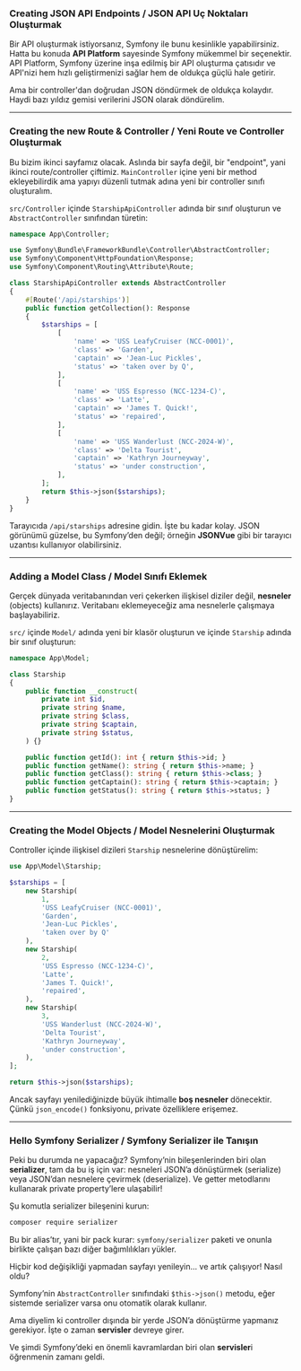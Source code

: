 ### Creating JSON API Endpoints / JSON API Uç Noktaları Oluşturmak

Bir API oluşturmak istiyorsanız, Symfony ile bunu kesinlikle yapabilirsiniz. Hatta bu konuda **API Platform** sayesinde Symfony mükemmel bir seçenektir. API Platform, Symfony üzerine inşa edilmiş bir API oluşturma çatısıdır ve API'nizi hem hızlı geliştirmenizi sağlar hem de oldukça güçlü hale getirir.

Ama bir controller'dan doğrudan JSON döndürmek de oldukça kolaydır. Haydi bazı yıldız gemisi verilerini JSON olarak döndürelim.

---

### Creating the new Route & Controller / Yeni Route ve Controller Oluşturmak

Bu bizim ikinci sayfamız olacak. Aslında bir sayfa değil, bir "endpoint", yani ikinci route/controller çiftimiz. `MainController` içine yeni bir method ekleyebilirdik ama yapıyı düzenli tutmak adına yeni bir controller sınıfı oluşturalım.

`src/Controller` içinde `StarshipApiController` adında bir sınıf oluşturun ve `AbstractController` sınıfından türetin:

```php
namespace App\Controller;

use Symfony\Bundle\FrameworkBundle\Controller\AbstractController;
use Symfony\Component\HttpFoundation\Response;
use Symfony\Component\Routing\Attribute\Route;

class StarshipApiController extends AbstractController
{
    #[Route('/api/starships')]
    public function getCollection(): Response
    {
        $starships = [
            [
                'name' => 'USS LeafyCruiser (NCC-0001)',
                'class' => 'Garden',
                'captain' => 'Jean-Luc Pickles',
                'status' => 'taken over by Q',
            ],
            [
                'name' => 'USS Espresso (NCC-1234-C)',
                'class' => 'Latte',
                'captain' => 'James T. Quick!',
                'status' => 'repaired',
            ],
            [
                'name' => 'USS Wanderlust (NCC-2024-W)',
                'class' => 'Delta Tourist',
                'captain' => 'Kathryn Journeyway',
                'status' => 'under construction',
            ],
        ];
        return $this->json($starships);
    }
}
```

Tarayıcıda `/api/starships` adresine gidin. İşte bu kadar kolay. JSON görünümü güzelse, bu Symfony’den değil; örneğin **JSONVue** gibi bir tarayıcı uzantısı kullanıyor olabilirsiniz.

---

### Adding a Model Class / Model Sınıfı Eklemek

Gerçek dünyada veritabanından veri çekerken ilişkisel diziler değil, **nesneler** (objects) kullanırız. Veritabanı eklemeyeceğiz ama nesnelerle çalışmaya başlayabiliriz.

`src/` içinde `Model/` adında yeni bir klasör oluşturun ve içinde `Starship` adında bir sınıf oluşturun:

```php
namespace App\Model;

class Starship
{
    public function __construct(
        private int $id,
        private string $name,
        private string $class,
        private string $captain,
        private string $status,
    ) {}

    public function getId(): int { return $this->id; }
    public function getName(): string { return $this->name; }
    public function getClass(): string { return $this->class; }
    public function getCaptain(): string { return $this->captain; }
    public function getStatus(): string { return $this->status; }
}
```

---

### Creating the Model Objects / Model Nesnelerini Oluşturmak

Controller içinde ilişkisel dizileri `Starship` nesnelerine dönüştürelim:

```php
use App\Model\Starship;

$starships = [
    new Starship(
        1,
        'USS LeafyCruiser (NCC-0001)',
        'Garden',
        'Jean-Luc Pickles',
        'taken over by Q'
    ),
    new Starship(
        2,
        'USS Espresso (NCC-1234-C)',
        'Latte',
        'James T. Quick!',
        'repaired',
    ),
    new Starship(
        3,
        'USS Wanderlust (NCC-2024-W)',
        'Delta Tourist',
        'Kathryn Journeyway',
        'under construction',
    ),
];

return $this->json($starships);
```

Ancak sayfayı yenilediğinizde büyük ihtimalle **boş nesneler** dönecektir. Çünkü `json_encode()` fonksiyonu, private özelliklere erişemez.

---

### Hello Symfony Serializer / Symfony Serializer ile Tanışın

Peki bu durumda ne yapacağız? Symfony’nin bileşenlerinden biri olan **serializer**, tam da bu iş için var: nesneleri JSON’a dönüştürmek (serialize) veya JSON’dan nesnelere çevirmek (deserialize). Ve getter metodlarını kullanarak private property’lere ulaşabilir!

Şu komutla serializer bileşenini kurun:

```bash
composer require serializer
```

Bu bir alias’tır, yani bir pack kurar: `symfony/serializer` paketi ve onunla birlikte çalışan bazı diğer bağımlılıkları yükler.

Hiçbir kod değişikliği yapmadan sayfayı yenileyin... ve artık çalışıyor! Nasıl oldu?

Symfony’nin `AbstractController` sınıfındaki `$this->json()` metodu, eğer sistemde serializer varsa onu otomatik olarak kullanır.

Ama diyelim ki controller dışında bir yerde JSON’a dönüştürme yapmanız gerekiyor. İşte o zaman **servisler** devreye girer.

Ve şimdi Symfony’deki en önemli kavramlardan biri olan **servisler**i öğrenmenin zamanı geldi.
